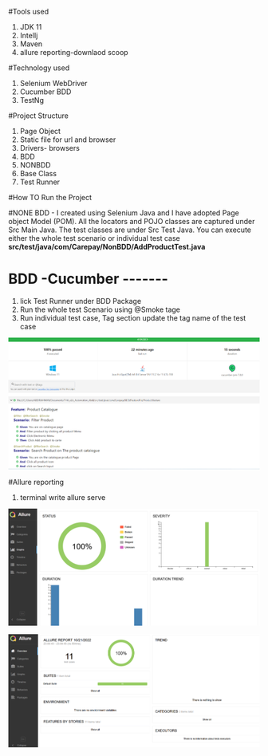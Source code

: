 #Tools used 
1) JDK 11
2) IntelIj
3) Maven
4) allure reporting-downlaod scoop

#Technology used 
1) Selenium WebDriver
2) Cucumber BDD
3) TestNg

#Project Structure 
1) Page Object
2) Static file for url and browser 
3) Drivers- browsers
4) BDD 
5) NONBDD
6) Base Class 
7) Test Runner





#How TO Run the Project

#NONE BDD -
I created using Selenium Java and I have adopted Page object Model (POM).
All the locators and POJO classes are captured under Src Main Java.
The test classes are under Src Test Java.
You can execute either the whole test scenario or individual test case **src/test/java/com/Carepay/NonBDD/AddProductTest.java**


   


# BDD -Cucumber -------
1) lick Test Runner under BDD Package
2) Run the whole test Scenario using @Smoke tage
3) Run individual test case, Tag section update the tag name of the test case


![img.png](img.png)

#Allure reporting
1) terminal write allure serve<location of director allure-result>




![img_1.png](img_1.png)


![img_2.png](img_2.png)